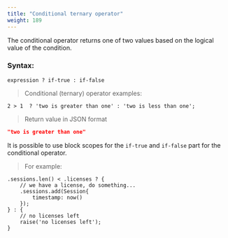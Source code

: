 ```yaml
---
title: "Conditional ternary operator"
weight: 189
---
```


The conditional operator returns one of two values based on the logical value of the condition.

### Syntax:

`expression ? if-true : if-false`

> Conditional (ternary) operator examples:

```thingsdb,json_response
2 > 1  ? 'two is greater than one' : 'two is less than one';
```

> Return value in JSON format

```json
"two is greater than one"
```

It is possible to use block scopes for the `if-true` and `if-false` part for the conditional operator.

> For example:

```thingsdb,syntax_only
.sessions.len() < .licenses ? {
    // we have a license, do something...
    .sessions.add(Session{
        timestamp: now()
    });
} : {
    // no licenses left
    raise('no licenses left');
}
```

